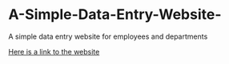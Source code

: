 # A-Simple-Data-Entry-Website-
A simple data entry website for employees and departments

[Here is a link to the website](https://fierce-lake-12446.herokuapp.com/)

